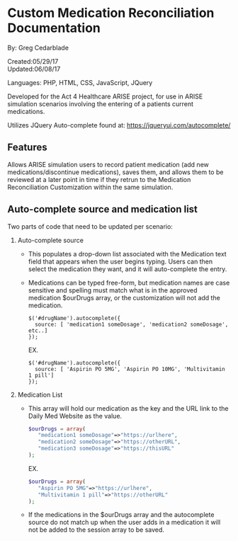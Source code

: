 # Custom Medication Reconciliation Documentation

By: Greg Cedarblade 

Created:05/29/17  
Updated:06/08/17

Languages: PHP, HTML, CSS, JavaScript, JQuery

Developed for the Act 4 Healthcare ARISE project, for use in ARISE simulation scenarios involving the entering of a patients current medications.

Utilizes JQuery Auto-complete found at: https://jqueryui.com/autocomplete/

## Features

Allows ARISE simulation users to record patient medication (add new medications/discontinue medications), saves them, and allows them to be reviewed at a later point in time if they retrun to the Medication Reconciliation Customization within the same simulation.

## Auto-complete source and medication list

Two parts of code that need to be updated per scenario:

1. Auto-complete source

   * This populates a drop-down list associated with the Medication text field that appears when the user begins typing. Users can then select the medication they want, and it will auto-complete the entry.

   * Medications can be typed free-form, but medication names are case sensitive and spelling must match what is in the approved medication $ourDrugs array, or the customization will not add the medication.

      ```jquery
      $('#drugName').autocomplete({
        source: [ 'medication1 someDosage', 'medication2 someDosage', etc..]
      });
      ```

      EX.

      ```jquery
      $('#drugName').autocomplete({
        source: [ 'Aspirin PO 5MG', 'Aspirin PO 10MG', 'Multivitamin 1 pill']
      });
      ```
  
2. Medication List

   * This array will hold our medication as the key and the URL link to the Daily Med Website as the value.
     ```php
     $ourDrugs = array(
        "medication1 someDosage"=>"https://urlhere",
        "medication2 someDosage"=>"https://otherURL",
        "medication3 someDosage"=>"https://thisURL"
     );
     ```

     EX.
     
     ```php
     $ourDrugs = array(
        "Aspirin PO 5MG"=>"https://urlhere",
        "Multivitamin 1 pill"=>"https://otherURL"
     );
     ```

   * If the medications in the $ourDrugs array and the autocomplete source do not match up when the user adds in a medication it will not be added to the session array to be saved. 
